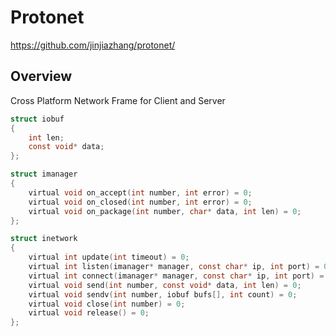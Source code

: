 Protonet
===================================================

https://github.com/jinjiazhang/protonet/

## Overview
Cross Platform Network Frame for Client and Server

```C
struct iobuf
{
    int len;
    const void* data;
};

struct imanager
{
    virtual void on_accept(int number, int error) = 0;
    virtual void on_closed(int number, int error) = 0;
    virtual void on_package(int number, char* data, int len) = 0;
};

struct inetwork
{
    virtual int update(int timeout) = 0;
    virtual int listen(imanager* manager, const char* ip, int port) = 0;
    virtual int connect(imanager* manager, const char* ip, int port) = 0;
    virtual void send(int number, const void* data, int len) = 0;
    virtual void sendv(int number, iobuf bufs[], int count) = 0;
    virtual void close(int number) = 0;
    virtual void release() = 0;
};
```
